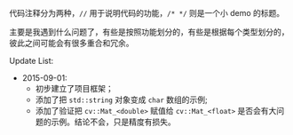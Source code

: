 代码注释分为两种，`//` 用于说明代码的功能，`/* */` 则是一个小 demo 的标题。

主要是我遇到什么问题了，有些是按照功能划分的，有些是根据每个类型划分的，彼此之间可能会有很多重合和冗余。

Update List: 
* 2015-09-01: 
  + 初步建立了项目框架；
  + 添加了把 `std::string` 对象变成 `char` 数组的示例;
  + 添加了验证把 `cv::Mat_<double>` 赋值给 `cv::Mat_<float>` 是否会有大问题的示例。结论不会，只是精度有损失。
